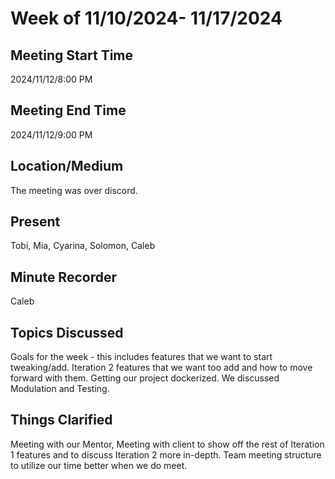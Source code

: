 # Week of 11/10/2024- 11/17/2024

## Meeting Start Time

2024/11/12/8:00 PM

## Meeting End Time

2024/11/12/9:00 PM

## Location/Medium

The meeting was over discord.

## Present

Tobi, Mia, Cyarina, Solomon, Caleb

## Minute Recorder

Caleb

## Topics Discussed

Goals for the week - this includes features that we want to start tweaking/add. Iteration 2 features that we want too add and how to move forward with them. Getting our project dockerized. We discussed Modulation and Testing.

## Things Clarified

Meeting with our Mentor, Meeting with client to show off the rest of Iteration 1 features and to discuss Iteration 2 more in-depth. Team meeting structure to utilize our time better when we do meet.

